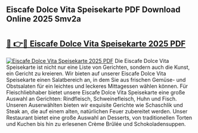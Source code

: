 ## Eiscafe Dolce Vita Speisekarte PDF Download Online 2025 Smv2a

# <h2><a href="http://gc6car.nevu.top/?p=Eiscafe+Dolce+Vita+Speisekarte">🔗 👉🔴 Eiscafe Dolce Vita Speisekarte 2025 PDF</a></h2>

[![Eiscafe Dolce Vita Speisekarte 2025 PDF](https://i.imgur.com/dBaPXMq.png)](http://gc6car.nevu.top/?p=Eiscafe+Dolce+Vita+Speisekarte)
Die Eiscafe Dolce Vita Speisekarte ist nicht nur eine Liste von Gerichten, sondern auch die Kunst, ein Gericht zu kreieren. Wir bieten auf unserer Eiscafe Dolce Vita Speisekarte einen Salatbereich an, in dem Sie aus frischen Gemüse- und Obstsalaten für ein leichtes und leckeres Mittagessen wählen können. Für Fleischliebhaber bietet unsere Eiscafe Dolce Vita Speisekarte eine große Auswahl an Gerichten: Rindfleisch, Schweinefleisch, Huhn und Fisch. Unseren Auserwählten bieten wir exquisite Gerichte wie Schaschlik und Steak an, die auf einem alten, natürlichen Feuer zubereitet werden. Unser Restaurant bietet eine große Auswahl an Desserts, von traditionellen Torten und Kuchen bis hin zu erlesenen Crème Brûlée und Schokoladensuppen.
